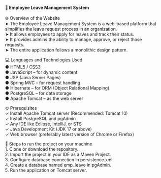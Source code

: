 <b>🧾 Employee Leave Management System </b> </br>
</br>
🌐 Overview of the Website </br>
    ➤ The Employee Leave Management System is a web-based platform that simplifies the leave request process in an organization. </br>
    ➤ It allows employees to apply for leaves and track their status. </br>
    ➤ It provides admins the ability to manage, approve, or reject those requests. </br>
    ➤ The entire application follows a monolithic design pattern. </br>

💻 Languages and Technologies Used </br>
    ● HTML5 / CSS3 </br>
    ● JavaScript – for dynamic content </br>
    ● JSP (Java Server Pages) </br>
    ● Spring MVC – for request handling </br>
    ● Hibernate – for ORM (Object Relational Mapping) </br>
    ● PostgreSQL – for data storage </br>
    ● Apache Tomcat – as the web server </br>

⚙️ Prerequisites </br>
    ✓ Install Apache Tomcat server (Recommended: Tomcat 10) </br>
    ✓ Install PostgreSQL and pgAdmin </br>
    ✓ Any IDE like Eclipse, IntelliJ, or STS </br>
    ✓ Java Development Kit (JDK 17 or above) </br>
    ✓ Web browser (preferably latest version of Chrome or Firefox) </br>

🚀 Steps to run the project on your machine </br>
    1. Clone or download the repository. </br>
    2. Import the project in your IDE as a Maven Project. </br>
    3. Configure database connection in persistence.xml. </br>
    4. Create a database named emp_leave in pgAdmin. </br>
    5. Run the application on Tomcat server. </br>
